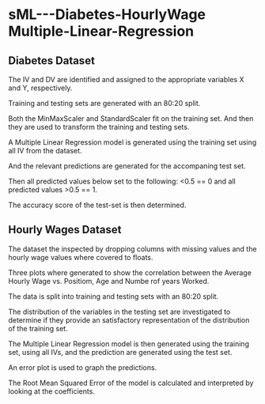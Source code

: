 # sML---Diabetes-HourlyWage Multiple-Linear-Regression

## Diabetes Dataset 

The IV and DV are identified and assigned to the appropriate variables X and Y, respectively.

Training and testing sets are generated with an 80:20 split.

Both the MinMaxScaler and StandardScaler fit on the training set. And then they are used to transform the training and testing sets.

A Multiple Linear Regression model is generated using the training set using all IV from the dataset.

And the relevant predictions are generated for the accompaning test set.

Then all predicted values below set to the following: <0.5 == 0 and all predicted values >0.5 == 1. 

The accuracy score of the test-set is then determined. 

## Hourly Wages Dataset

The dataset the inspected by dropping columns with missing values and the hourly wage values where covered to floats.

Three plots where generated to show the correlation between the Average Hourly Wage vs. Positiom, Age and Numbe rof years Worked.

The data is split into training and testing sets with an 80:20 split.

The distribution of the variables in the testing set are investigated to determine if they provide an satisfactory representation of the distribution of the training set.

The Multiple Linear Regression model is then generated using the training set, using all IVs, and the prediction are generated using the test set.

An error plot is used to graph the predictions.

The Root Mean Squared Error of the model is calculated and interpreted by looking at the coefficients. 
